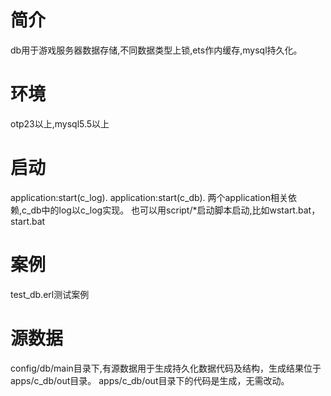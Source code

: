 # 简介

db用于游戏服务器数据存储,不同数据类型上锁,ets作内缓存,mysql持久化。

# 环境

otp23以上,mysql5.5以上

# 启动
application:start(c_log).
application:start(c_db).
两个application相关依赖,c_db中的log以c_log实现。
也可以用script/*启动脚本启动,比如wstart.bat，start.bat

# 案例
test_db.erl测试案例

# 源数据
config/db/main目录下,有源数据用于生成持久化数据代码及结构，生成结果位于apps/c_db/out目录。
apps/c_db/out目录下的代码是生成，无需改动。